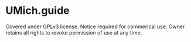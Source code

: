 # UMich.guide   
  
Covered under GPLv3 license. Notice required for commerical use. Owner retains all rights to revoke permission of use at any time.
